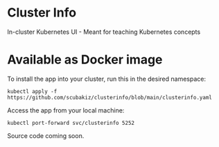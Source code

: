 # Cluster Info
In-cluster Kubernetes UI - Meant for teaching Kubernetes concepts

# Available as Docker image
To install the app into your cluster, run this in the desired namespace:

``kubectl apply -f https://github.com/scubakiz/clusterinfo/blob/main/clusterinfo.yaml``

Access the app from your local machine:

``kubectl port-forward svc/clusterinfo 5252``

Source code coming soon.
